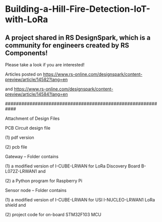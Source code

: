 # Building-a-Hill-Fire-Detection-IoT-with-LoRa

## A project shared in RS DesignSpark, which is a community for engineers created by RS Components!
Please take a look if you are interested!

Articles posted on https://www.rs-online.com/designspark/content-preview/article/14582?lang=en

and https://www.rs-online.com/designspark/content-preview/article/14584?lang=en

############################################################

Attachment of Design Files

PCB Circuit design file 

(1) pdf version

(2) pcb file


Gateway – Folder contains 

(1) a modified version of I-CUBE-LRWAN for LoRa Discovery Board B-L072Z-LRWAN1 and 

(2) a Python program for Raspberry Pi


Sensor node – Folder contains 

(1) a modified version of I-CUBE-LRWAN for USI I-NUCLEO-LRWAN1 LoRa shield and 

(2) project code for on-board STM32F103 MCU
